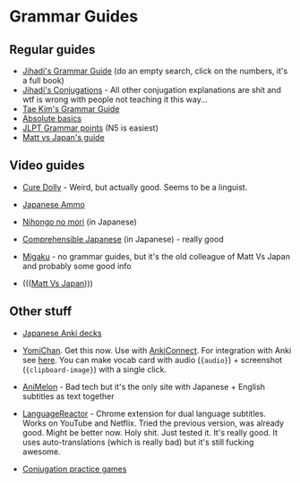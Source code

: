 # Grammar Guides



## Regular guides

- [Jihadi's Grammar Guide](https://jihadichan.github.io/) (do an empty search, click on the numbers, it's a full book)
- [Jihadi's Conjugations](https://github.com/jihadichan/jp/tree/master/notes/grammar#verbs) - All other conjugation explanations are shit and wtf is wrong with people not teaching it this way...
- [Tae Kim's Grammar Guide](http://guidetojapanese.org/learn/)
- [Absolute basics](https://www.tofugu.com/learn-japanese/)
- [JLPT Grammar points](https://jlptsensei.com/complete-jlpt-grammar-list/) (N5 is easiest)
- [Matt vs Japan's guide](https://refold.la/roadmap)



## Video guides

- [Cure Dolly](https://www.youtube.com/channel/UCkdmU8hGK4Fg3LghTVtKltQ) - Weird, but actually good. Seems to be a linguist.

- [Japanese Ammo](https://www.youtube.com/c/JapaneseAmmowithMisa/playlists)
- [Nihongo no mori](https://www.youtube.com/c/nihongonomori2013) (in Japanese)
- [Comprehensible Japanese](https://www.youtube.com/c/ComprehensibleJapanese) (in Japanese) - really good
- [Migaku](https://www.youtube.com/c/ImmersewithMigaku) - no grammar guides, but it's the old colleague of Matt Vs Japan and probably some good info
- ((([Matt Vs Japan](https://www.youtube.com/c/MATTvsJapan))))



## Other stuff

- [Japanese Anki decks](https://ankiweb.net/shared/decks/japanese)
- [YomiChan](https://chrome.google.com/webstore/detail/yomichan/ogmnaimimemjmbakcfefmnahgdfhfami). Get this now. Use with [AnkiConnect](https://ankiweb.net/shared/info/2055492159). For integration with Anki see [here](https://foosoft.net/projects/yomichan/#anki-integration). You can make vocab card with audio (`{audio}`) + screenshot (`{clipboard-image}`) with a single click. 
- [AniMelon](https://animelon.com/) - Bad tech but it's the only site with Japanese + English subtitles as text together 
- [LanguageReactor](https://www.languagereactor.com/) - Chrome extension for dual language subtitles. Works on YouTube and Netflix. Tried the previous version, was already good. Might be better now. Holy shit. Just tested it. It's really good. It uses auto-translations (which is really bad) but it's still fucking awesome.

- [Conjugation practice games](https://steven-kraft.com/projects/japanese/)

